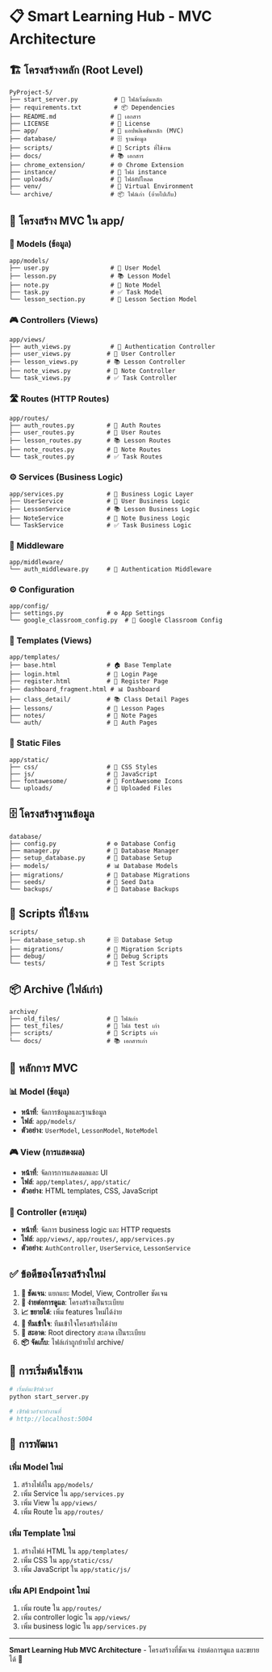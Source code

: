 # 📋 Smart Learning Hub - MVC Architecture

## 🏗️ **โครงสร้างหลัก (Root Level)**

```
PyProject-5/
├── start_server.py          # 🚀 ไฟล์เริ่มต้นหลัก
├── requirements.txt         # 📦 Dependencies
├── README.md               # 📖 เอกสาร
├── LICENSE                 # 📄 License
├── app/                    # 🎯 แอปพลิเคชันหลัก (MVC)
├── database/               # 🗄️ ฐานข้อมูล
├── scripts/                # 🔧 Scripts ที่ใช้งาน
├── docs/                   # 📚 เอกสาร
├── chrome_extension/       # 🌐 Chrome Extension
├── instance/               # 💾 ไฟล์ instance
├── uploads/                # 📁 ไฟล์อัปโหลด
├── venv/                   # 🐍 Virtual Environment
└── archive/                # 📦 ไฟล์เก่า (ย้ายไปเก็บ)
```

## 🎯 **โครงสร้าง MVC ใน app/**

### **📁 Models (ข้อมูล)**
```
app/models/
├── user.py                 # 👤 User Model
├── lesson.py               # 📚 Lesson Model  
├── note.py                 # 📝 Note Model
├── task.py                 # ✅ Task Model
└── lesson_section.py       # 📖 Lesson Section Model
```

### **🎮 Controllers (Views)**
```
app/views/
├── auth_views.py           # 🔐 Authentication Controller
├── user_views.py          # 👤 User Controller
├── lesson_views.py        # 📚 Lesson Controller
├── note_views.py          # 📝 Note Controller
└── task_views.py          # ✅ Task Controller
```

### **🛣️ Routes (HTTP Routes)**
```
app/routes/
├── auth_routes.py         # 🔐 Auth Routes
├── user_routes.py         # 👤 User Routes
├── lesson_routes.py       # 📚 Lesson Routes
├── note_routes.py         # 📝 Note Routes
└── task_routes.py         # ✅ Task Routes
```

### **⚙️ Services (Business Logic)**
```
app/services.py            # 🏢 Business Logic Layer
├── UserService            # 👤 User Business Logic
├── LessonService          # 📚 Lesson Business Logic
├── NoteService            # 📝 Note Business Logic
└── TaskService            # ✅ Task Business Logic
```

### **🔧 Middleware**
```
app/middleware/
└── auth_middleware.py     # 🔐 Authentication Middleware
```

### **⚙️ Configuration**
```
app/config/
├── settings.py            # ⚙️ App Settings
└── google_classroom_config.py  # 🔗 Google Classroom Config
```

### **🎨 Templates (Views)**
```
app/templates/
├── base.html              # 🏠 Base Template
├── login.html             # 🔐 Login Page
├── register.html          # 📝 Register Page
├── dashboard_fragment.html # 📊 Dashboard
├── class_detail/          # 📚 Class Detail Pages
├── lessons/               # 📖 Lesson Pages
├── notes/                 # 📝 Note Pages
└── auth/                  # 🔐 Auth Pages
```

### **🎨 Static Files**
```
app/static/
├── css/                   # 🎨 CSS Styles
├── js/                    # 📜 JavaScript
├── fontawesome/           # 🎯 FontAwesome Icons
└── uploads/               # 📁 Uploaded Files
```

## 🗄️ **โครงสร้างฐานข้อมูล**

```
database/
├── config.py              # ⚙️ Database Config
├── manager.py             # 🔧 Database Manager
├── setup_database.py      # 🚀 Database Setup
├── models/                # 📊 Database Models
├── migrations/            # 🔄 Database Migrations
├── seeds/                 # 🌱 Seed Data
└── backups/               # 💾 Database Backups
```

## 🔧 **Scripts ที่ใช้งาน**

```
scripts/
├── database_setup.sh      # 🗄️ Database Setup
├── migrations/            # 🔄 Migration Scripts
├── debug/                 # 🐛 Debug Scripts
└── tests/                 # 🧪 Test Scripts
```

## 📦 **Archive (ไฟล์เก่า)**

```
archive/
├── old_files/             # 📁 ไฟล์เก่า
├── test_files/            # 🧪 ไฟล์ test เก่า
├── scripts/               # 🔧 Scripts เก่า
└── docs/                  # 📚 เอกสารเก่า
```

## 🎯 **หลักการ MVC**

### **📊 Model (ข้อมูล)**
- **หน้าที่**: จัดการข้อมูลและฐานข้อมูล
- **ไฟล์**: `app/models/`
- **ตัวอย่าง**: `UserModel`, `LessonModel`, `NoteModel`

### **🎮 View (การแสดงผล)**
- **หน้าที่**: จัดการการแสดงผลและ UI
- **ไฟล์**: `app/templates/`, `app/static/`
- **ตัวอย่าง**: HTML templates, CSS, JavaScript

### **🎯 Controller (ควบคุม)**
- **หน้าที่**: จัดการ business logic และ HTTP requests
- **ไฟล์**: `app/views/`, `app/routes/`, `app/services.py`
- **ตัวอย่าง**: `AuthController`, `UserService`, `LessonService`

## ✅ **ข้อดีของโครงสร้างใหม่**

1. **🎯 ชัดเจน**: แยกแยะ Model, View, Controller ชัดเจน
2. **🔧 ง่ายต่อการดูแล**: โครงสร้างเป็นระเบียบ
3. **📈 ขยายได้**: เพิ่ม features ใหม่ได้ง่าย
4. **👥 ทีมเข้าใจ**: ทีมเข้าใจโครงสร้างได้ง่าย
5. **🧹 สะอาด**: Root directory สะอาด เป็นระเบียบ
6. **📦 จัดเก็บ**: ไฟล์เก่าถูกย้ายไป archive/

## 🚀 **การเริ่มต้นใช้งาน**

```bash
# เริ่มต้นเซิร์ฟเวอร์
python start_server.py

# เซิร์ฟเวอร์จะทำงานที่
# http://localhost:5004
```

## 📝 **การพัฒนา**

### **เพิ่ม Model ใหม่**
1. สร้างไฟล์ใน `app/models/`
2. เพิ่ม Service ใน `app/services.py`
3. เพิ่ม View ใน `app/views/`
4. เพิ่ม Route ใน `app/routes/`

### **เพิ่ม Template ใหม่**
1. สร้างไฟล์ HTML ใน `app/templates/`
2. เพิ่ม CSS ใน `app/static/css/`
3. เพิ่ม JavaScript ใน `app/static/js/`

### **เพิ่ม API Endpoint ใหม่**
1. เพิ่ม route ใน `app/routes/`
2. เพิ่ม controller logic ใน `app/views/`
3. เพิ่ม business logic ใน `app/services.py`

---

**Smart Learning Hub MVC Architecture** - โครงสร้างที่ชัดเจน ง่ายต่อการดูแล และขยายได้ 🎯
